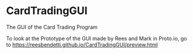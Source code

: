 # CardTradingGUI
The GUI of the Card Trading Program

To look at the Prototype of the GUI made by Rees and Mark in Proto.io, go to https://reesbendetti.github.io/CardTradingGUI/preview.html
